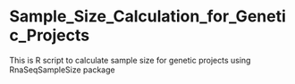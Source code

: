 # Sample_Size_Calculation_for_Genetic_Projects
This is R script to calculate sample size for genetic projects using RnaSeqSampleSize package
